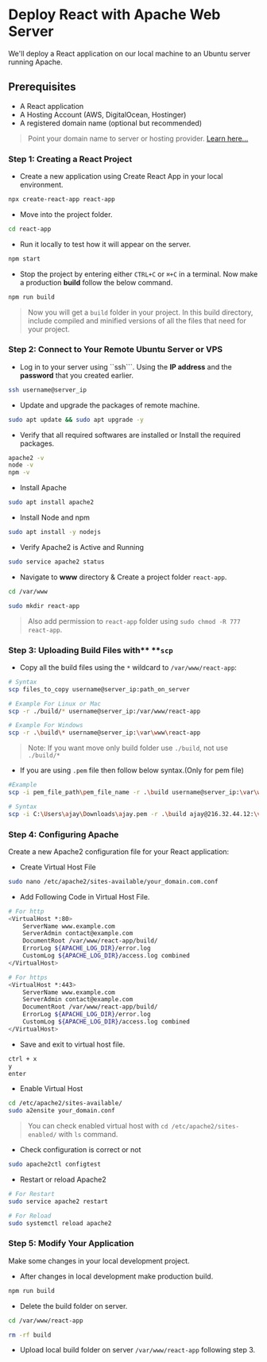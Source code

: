 # Deploy React with Apache Web Server

We'll deploy a React application on our local machine to an Ubuntu server running Apache.

## Prerequisites

- A React application
- A Hosting Account (AWS, DigitalOcean, Hostinger)
- A registered domain name (optional but recommended)

> Point your domain name to server or hosting provider. [Learn here...](https://github.com/fullstackdevlop/hosting-and-deployment/tree/point-domain-to-server)

### Step 1: Creating a React Project

- Create a new application using Create React App in your local environment.

```sh
npx create-react-app react-app
```

- Move into the project folder.

```sh
cd react-app
```

- Run it locally to test how it will appear on the server.

```sh
npm start
```

- Stop the project by entering either `CTRL+C` or `⌘+C` in a terminal. Now make a production **build** follow the below command.

```sh
npm run build
```

> Now you will get a `build` folder in your project. In this build directory, include compiled and minified versions of all the files that need for your project.

### Step 2: Connect to Your Remote Ubuntu Server or VPS

- Log in to your server using ``ssh```. Using the **IP address** and the **password** that you created earlier.

```sh
ssh username@server_ip
```

- Update and upgrade the packages of remote machine.

```sh
sudo apt update && sudo apt upgrade -y
```

- Verify that all required softwares are installed or Install the required packages.

```sh
apache2 -v
node -v
npm -v
```

- Install Apache

```sh
sudo apt install apache2
```

- Install Node and npm

```sh
sudo apt install -y nodejs
```

- Verify Apache2 is Active and Running

```sh
sudo service apache2 status
```

- Navigate to **www** directory & Create a project folder `react-app`.

```sh
cd /var/www

sudo mkdir react-app
```

> Also add permission to `react-app` folder using `sudo chmod -R 777 react-app`.

### Step 3: Uploading Build Files with\*\* \*\*`scp`

- Copy all the build files using the `*` wildcard to `/var/www/react-app`:

```sh
# Syntax
scp files_to_copy username@server_ip:path_on_server

# Example For Linux or Mac
scp -r ./build/* username@server_ip:/var/www/react-app

# Example For Windows
scp -r .\build\* username@server_ip:\var\www\react-app
```

> Note: If you want move only build folder use `./build`, not use `./build/*`

- If you are using `.pem` file then follow below syntax.(Only for pem file)

```sh
#Example
scp -i pem_file_path\pem_file_name -r .\build username@server_ip:\var\www\react-app

# Syntax
scp -i C:\Users\ajay\Downloads\ajay.pem -r .\build ajay@216.32.44.12:\var\www\react-app
```

### Step 4: Configuring Apache

Create a new Apache2 configuration file for your React application:

- Create Virtual Host File

```sh
sudo nano /etc/apache2/sites-available/your_domain.com.conf
```

- Add Following Code in Virtual Host File.

```sh
# For http
<VirtualHost *:80>
    ServerName www.example.com
    ServerAdmin contact@example.com
    DocumentRoot /var/www/react-app/build/
    ErrorLog ${APACHE_LOG_DIR}/error.log
    CustomLog ${APACHE_LOG_DIR}/access.log combined
</VirtualHost>

# For https
<VirtualHost *:443>
    ServerName www.example.com
    ServerAdmin contact@example.com
    DocumentRoot /var/www/react-app/build/
    ErrorLog ${APACHE_LOG_DIR}/error.log
    CustomLog ${APACHE_LOG_DIR}/access.log combined
</VirtualHost>
```

- Save and exit to virtual host file.

```sh
ctrl + x
y
enter
```

- Enable Virtual Host

```sh
cd /etc/apache2/sites-available/
sudo a2ensite your_domain.conf
```

> You can check enabled virtual host with `cd /etc/apache2/sites-enabled/` with `ls` command.

- Check configuration is correct or not

```sh
sudo apache2ctl configtest
```

- Restart or reload Apache2

```sh
# For Restart
sudo service apache2 restart

# For Reload
sudo systemctl reload apache2
```

### Step 5: Modify Your Application

Make some changes in your local development project.

- After changes in local development make production build.

```sh
npm run build
```

- Delete the build folder on server.

```sh
cd /var/www/react-app

rm -rf build
```

- Upload local build folder on server `/var/www/react-app` following step 3.
